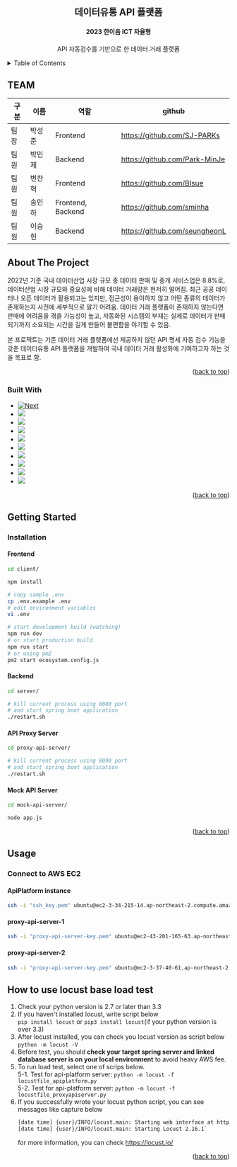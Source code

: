 <!-- Improved compatibility of back to top link: See: https://github.com/othneildrew/Best-README-Template/pull/73 -->
<a name="readme-top"></a>
<!--
*** Thanks for checking out the Best-README-Template. If you have a suggestion
*** that would make this better, please fork the repo and create a pull request
*** or simply open an issue with the tag "enhancement".
*** Don't forget to give the project a star!
*** Thanks again! Now go create something AMAZING! :D
-->



<!-- PROJECT SHIELDS -->
<!--
*** I'm using markdown "reference style" links for readability.
*** Reference links are enclosed in brackets [ ] instead of parentheses ( ).
*** See the bottom of this document for the declaration of the reference variables
*** for contributors-url, forks-url, etc. This is an optional, concise syntax you may use.
*** https://www.markdownguide.org/basic-syntax/#reference-style-links
-->
<!--[![Contributors][contributors-shield]][contributors-url]
[![Forks][forks-shield]][forks-url]
[![Stargazers][stars-shield]][stars-url]
[![Issues][issues-shield]][issues-url]
[![MIT License][license-shield]][license-url]
[![LinkedIn][linkedin-shield]][linkedin-url]-->



<!-- PROJECT LOGO -->
<br />
<div align="center">
  <!--<a href="https://github.com/othneildrew/Best-README-Template">
    <img src="images/logo.png" alt="Logo" width="80" height="80">
  </a>
-->
  <h2 align="center">데이터유통 API 플랫폼</h2>

  <h4 align="center">2023 한이음 ICT 자율형</h4>
  <p align="center">
    API 자동검수를 기반으로 한 데이터 거래 플랫폼
    <!--
    <br />
    <a href="https://github.com/othneildrew/Best-README-Template"><strong>Explore the docs »</strong></a>
    <br />
    <br />
    <a href="https://github.com/othneildrew/Best-README-Template">View Demo</a>
    ·
    <a href="https://github.com/othneildrew/Best-README-Template/issues">Report Bug</a>
    ·
    <a href="https://github.com/othneildrew/Best-README-Template/issues">Request Feature</a>
    -->
  </p>
</div>



<!-- TABLE OF CONTENTS -->
<details>
  <summary>Table of Contents</summary>
  <ol>
    <li>
      <a href="#about-the-project">About The Project</a>
      <ul>
        <li><a href="#built-with">Built With</a></li>
      </ul>
    </li>
    <li>
      <a href="#getting-started">Getting Started</a>
      <ul>
        <li><a href="#prerequisites">Prerequisites</a></li>
        <li><a href="#installation">Installation</a></li>
      </ul>
    </li>
    <li><a href="#usage">Usage</a></li>
    <li><a href="#roadmap">Roadmap</a></li>
    <li><a href="#contributing">Contributing</a></li>
    <li><a href="#license">License</a></li>
    <li><a href="#contact">Contact</a></li>
    <li><a href="#acknowledgments">Acknowledgments</a></li>
  </ol>
</details>

## TEAM

| 구분 | 이름    |역할     |github|
| ---- | ------ | -----  | ----- |
| 팀장 | 박성준   |Frontend|https://github.com/SJ-PARKs|
| 팀원 | 박민제   |Backend |https://github.com/Park-MinJe|
| 팀원 | 변찬혁   |Frontend|https://github.com/BIsue|
| 팀원 | 송민하   |Frontend, Backend|https://github.com/sminha|
| 팀원 | 이승헌   |Backend|https://github.com/seungheonL|

<!-- ABOUT THE PROJECT -->
## About The Project

<!--[![Product Name Screen Shot][product-screenshot]](https://example.com)-->

2022년 기준 국내 데이터산업 시장 규모 중 데이터 판매 및 중개 서비스업은 8.8%로, 데이터산업 시장 규모와 중요성에 비해 데이터 거래량은 현저히 떨어짐. 최근 공공 데이터나 오픈 데이터가 활용되고는 있지만, 접근성이 용이하지 않고 어떤 종류의 데이터가 존재하는지 사전에 세부적으로 알기 어려움. 데이터 거래 플랫폼이 존재하지 않는다면 판매에 어려움을 겪을 가능성이 높고, 자동화된 시스템의 부재는 실제로 데이터가 판매되기까지 소요되는 시간을 길게 만들어 불편함을 야기할 수 있음.  

본 프로젝트는 기존 데이터 거래 플랫폼에선 제공하지 않던 API 명세 자동 검수 기능을 갖춘 데이터유통 API 플랫폼을 개발하여 국내 데이터 거래 활성화에 기여하고자 하는 것을 목표로 함.

<p align="right">(<a href="#readme-top">back to top</a>)</p>



### Built With

* [![Next][Next.js]][Next-url]
* <img src="https://img.shields.io/badge/springboot-6DB33F?style=for-the-badge&logo=springboot&logoColor=white">
* <img src="https://img.shields.io/badge/node.js-339933?style=for-the-badge&logo=Node.js&logoColor=white">
* <img src="https://img.shields.io/badge/mysql-4479A1?style=for-the-badge&logo=mysql&logoColor=white">
* <img src="https://img.shields.io/badge/python-3776AB?style=for-the-badge&logo=python&logoColor=white">
* <img src="https://img.shields.io/badge/javascript-F7DF1E?style=for-the-badge&logo=javascript&logoColor=black">
* <img src="https://img.shields.io/badge/express-000000?style=for-the-badge&logo=express&logoColor=white">
* <img src="https://img.shields.io/badge/linux-FCC624?style=for-the-badge&logo=linux&logoColor=black">
* <img src="https://img.shields.io/badge/amazonaws-232F3E?style=for-the-badge&logo=amazonaws&logoColor=white">
* <img src="https://img.shields.io/badge/github-181717?style=for-the-badge&logo=github&logoColor=white">

<p align="right">(<a href="#readme-top">back to top</a>)</p>



<!-- GETTING STARTED -->
## Getting Started

<!--### Prerequisites

This is an example of how to list things you need to use the software and how to install them.
* npm
  ```sh
  npm install npm@latest -g
  ```-->

### Installation
#### Frontend

``` bash
cd client/

npm install

# copy sample .env
cp .env.example .env
# edit environment variables
vi .env

# start development build (watching)
npm run dev
# or start production build
npm run start
# or using pm2
pm2 start ecosystem.config.js
```

#### Backend

``` bash
cd server/

# kill current process using 8080 port
# and start spring boot application
./restart.sh
```

#### API Proxy Server

``` bash
cd proxy-api-server/

# kill current process using 8090 port
# and start spring boot application
./restart.sh
```

#### Mock API Server

``` bash
cd mock-api-server/

node app.js
```

<p align="right">(<a href="#readme-top">back to top</a>)</p>



<!-- USAGE EXAMPLES -->
## Usage

### Connect to AWS EC2
#### ApiPlatform instance
```bash
ssh -i "ssh_key.pem" ubuntu@ec2-3-34-215-14.ap-northeast-2.compute.amazonaws.com`
```
#### proxy-api-server-1
```bash
ssh -i "proxy-api-server-key.pem" ubuntu@ec2-43-201-165-63.ap-northeast-2.compute.amazonaws.com
```
#### proxy-api-server-2
```bash
ssh -i "proxy-api-server-key.pem" ubuntu@ec2-3-37-40-61.ap-northeast-2.compute.amazonaws.com
```

## How to use locust base load test
1. Check your python version is 2.7 or later than 3.3
2. If you haven't installed locust, write script below  
`pip install locust` or `pip3 install locust`(if your python version is over 3.3)
3. After locust installed, you can check you locust version as script below  
`python -m locust -V`
4. Before test, you should **check your target spring server and linked database server is on your local environment** to avoid heavy AWS fee.
5. To run load test, select one of scrips below.  
5-1. Test for api-platform server: `python -m locust -f locustfile_apiplatform.py`  
5-2. Test for api-platform server: `python -m locust -f locustfile_proxyapiserver.py`  
6. If you successfully wrote your locust python script, you can see messages like capture below  
    ```bash
    [date time] {user}/INFO/locust.main: Starting web interface at http://0.0.0.0:8089 (accepting connections from all network interfaces)
    [date time] {user}/INFO/locust.main: Starting Locust 2.16.1`
    ```
    for more information, you can check https://locust.io/




<!-- ROADMAP -->
<!--## Roadmap

- [x] Add Changelog
- [x] Add back to top links
- [ ] Add Additional Templates w/ Examples
- [ ] Add "components" document to easily copy & paste sections of the readme
- [ ] Multi-language Support
    - [ ] Chinese
    - [ ] Spanish

See the [open issues](https://github.com/othneildrew/Best-README-Template/issues) for a full list of proposed features (and known issues).-->

<p align="right">(<a href="#readme-top">back to top</a>)</p>



<!-- CONTRIBUTING -->
<!--## Contributing

Contributions are what make the open source community such an amazing place to learn, inspire, and create. Any contributions you make are **greatly appreciated**.

If you have a suggestion that would make this better, please fork the repo and create a pull request. You can also simply open an issue with the tag "enhancement".
Don't forget to give the project a star! Thanks again!

1. Fork the Project
2. Create your Feature Branch (`git checkout -b feature/AmazingFeature`)
3. Commit your Changes (`git commit -m 'Add some AmazingFeature'`)
4. Push to the Branch (`git push origin feature/AmazingFeature`)
5. Open a Pull Request

<p align="right">(<a href="#readme-top">back to top</a>)</p>-->



<!-- LICENSE -->
<!--## License

Distributed under the MIT License. See `LICENSE.txt` for more information.

<p align="right">(<a href="#readme-top">back to top</a>)</p>-->



<!-- CONTACT -->
<!--## Contact

Your Name - [@your_twitter](https://twitter.com/your_username) - email@example.com

Project Link: [https://github.com/your_username/repo_name](https://github.com/your_username/repo_name)

<p align="right">(<a href="#readme-top">back to top</a>)</p>-->



<!-- ACKNOWLEDGMENTS -->
<!--## Acknowledgments

Use this space to list resources you find helpful and would like to give credit to. I've included a few of my favorites to kick things off!

* [Choose an Open Source License](https://choosealicense.com)
* [GitHub Emoji Cheat Sheet](https://www.webpagefx.com/tools/emoji-cheat-sheet)
* [Malven's Flexbox Cheatsheet](https://flexbox.malven.co/)
* [Malven's Grid Cheatsheet](https://grid.malven.co/)
* [Img Shields](https://shields.io)
* [GitHub Pages](https://pages.github.com)
* [Font Awesome](https://fontawesome.com)
* [React Icons](https://react-icons.github.io/react-icons/search)

<p align="right">(<a href="#readme-top">back to top</a>)</p>-->



<!-- MARKDOWN LINKS & IMAGES -->
<!-- https://www.markdownguide.org/basic-syntax/#reference-style-links -->
[contributors-shield]: https://img.shields.io/github/contributors/othneildrew/Best-README-Template.svg?style=for-the-badge
[contributors-url]: https://github.com/othneildrew/Best-README-Template/graphs/contributors
[forks-shield]: https://img.shields.io/github/forks/othneildrew/Best-README-Template.svg?style=for-the-badge
[forks-url]: https://github.com/othneildrew/Best-README-Template/network/members
[stars-shield]: https://img.shields.io/github/stars/othneildrew/Best-README-Template.svg?style=for-the-badge
[stars-url]: https://github.com/othneildrew/Best-README-Template/stargazers
[issues-shield]: https://img.shields.io/github/issues/othneildrew/Best-README-Template.svg?style=for-the-badge
[issues-url]: https://github.com/othneildrew/Best-README-Template/issues
[license-shield]: https://img.shields.io/github/license/othneildrew/Best-README-Template.svg?style=for-the-badge
[license-url]: https://github.com/othneildrew/Best-README-Template/blob/master/LICENSE.txt
[linkedin-shield]: https://img.shields.io/badge/-LinkedIn-black.svg?style=for-the-badge&logo=linkedin&colorB=555
[linkedin-url]: https://linkedin.com/in/othneildrew
[product-screenshot]: images/screenshot.png
[Next.js]: https://img.shields.io/badge/next.js-000000?style=for-the-badge&logo=nextdotjs&logoColor=white
[Next-url]: https://nextjs.org/
[React.js]: https://img.shields.io/badge/React-20232A?style=for-the-badge&logo=react&logoColor=61DAFB
[React-url]: https://reactjs.org/
[Vue.js]: https://img.shields.io/badge/Vue.js-35495E?style=for-the-badge&logo=vuedotjs&logoColor=4FC08D
[Vue-url]: https://vuejs.org/
[Angular.io]: https://img.shields.io/badge/Angular-DD0031?style=for-the-badge&logo=angular&logoColor=white
[Angular-url]: https://angular.io/
[Svelte.dev]: https://img.shields.io/badge/Svelte-4A4A55?style=for-the-badge&logo=svelte&logoColor=FF3E00
[Svelte-url]: https://svelte.dev/
[Laravel.com]: https://img.shields.io/badge/Laravel-FF2D20?style=for-the-badge&logo=laravel&logoColor=white
[Laravel-url]: https://laravel.com
[Bootstrap.com]: https://img.shields.io/badge/Bootstrap-563D7C?style=for-the-badge&logo=bootstrap&logoColor=white
[Bootstrap-url]: https://getbootstrap.com
[JQuery.com]: https://img.shields.io/badge/jQuery-0769AD?style=for-the-badge&logo=jquery&logoColor=white
[JQuery-url]: https://jquery.com 
